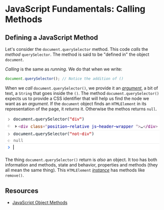 # JavaScript Fundamentals: Calling Methods

## Defining a JavaScript Method

Let's consider the `document.querySelector` method. This code _calls_ the _method_ `querySelector`. The method is said to be "defined in" the object `document`.

_Calling_ is the same as _running_. We do that when we write:

```js
document.querySelector(); // Notice the addition of ()
```

When we _call_ `document.querySelector()`, we provide it an [_argument_](https://developer.mozilla.org/en-US/docs/Web/JavaScript/Reference/Functions/arguments), a bit of text, a `String` that goes inside the `()`. The method `document.querySelector()` expects us to provide a CSS identifier that will help us find the node we want as an _argument_. If the `document` object finds an `HTMLElement` in its representation of the page, it _returns_ it. Otherwise the methos returns `null`.

![Example of the JavaScript querySelector method](/public/images/front-end-web-programming-in-javascript/document-query-selector.png)

The thing `document.querySelector()` return is _also_ an object. It too has both information and methods, state and behavior, properties and methods (they all mean the same thing). This `HTMLElement` [_instance_](https://developer.mozilla.org/en-US/docs/Glossary/Instance) has methods like `remove()`.

## Resources

- [JavaScript Object Methods](https://www.w3schools.com/js/js_object_methods.asp)
